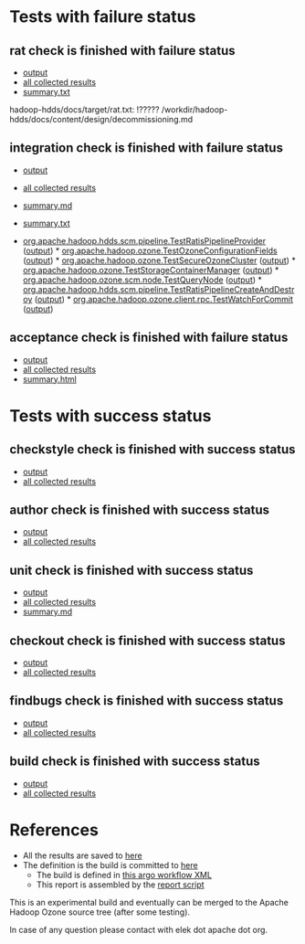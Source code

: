 # Tests with failure status

## rat check is finished with failure status

   * [output](https://raw.githubusercontent.com/elek/ozone-ci/master/pr/pr-hdds-2050-x2mk7/rat/output.log)
   * [all collected results](https://github.com/elek/ozone-ci/tree/master/pr/pr-hdds-2050-x2mk7/rat)
   * [summary.txt](https://github.com/elek/ozone-ci/tree/master/pr/pr-hdds-2050-x2mk7/rat/summary.txt)

hadoop-hdds/docs/target/rat.txt: !????? /workdir/hadoop-hdds/docs/content/design/decommissioning.md

## integration check is finished with failure status

   * [output](https://raw.githubusercontent.com/elek/ozone-ci/master/pr/pr-hdds-2050-x2mk7/integration/output.log)
   * [all collected results](https://github.com/elek/ozone-ci/tree/master/pr/pr-hdds-2050-x2mk7/integration)
   * [summary.md](https://github.com/elek/ozone-ci/tree/master/pr/pr-hdds-2050-x2mk7/integration/summary.md)
   * [summary.txt](https://github.com/elek/ozone-ci/tree/master/pr/pr-hdds-2050-x2mk7/integration/summary.txt)

 * [org.apache.hadoop.hdds.scm.pipeline.TestRatisPipelineProvider](hadoop-ozone/integration-test/org.apache.hadoop.hdds.scm.pipeline.TestRatisPipelineProvider.txt) ([output](hadoop-ozone/integration-test/org.apache.hadoop.hdds.scm.pipeline.TestRatisPipelineProvider-output.txt/\n)) * [org.apache.hadoop.ozone.TestOzoneConfigurationFields](hadoop-ozone/integration-test/org.apache.hadoop.ozone.TestOzoneConfigurationFields.txt) ([output](hadoop-ozone/integration-test/org.apache.hadoop.ozone.TestOzoneConfigurationFields-output.txt/\n)) * [org.apache.hadoop.ozone.TestSecureOzoneCluster](hadoop-ozone/integration-test/org.apache.hadoop.ozone.TestSecureOzoneCluster.txt) ([output](hadoop-ozone/integration-test/org.apache.hadoop.ozone.TestSecureOzoneCluster-output.txt/\n)) * [org.apache.hadoop.ozone.TestStorageContainerManager](hadoop-ozone/integration-test/org.apache.hadoop.ozone.TestStorageContainerManager.txt) ([output](hadoop-ozone/integration-test/org.apache.hadoop.ozone.TestStorageContainerManager-output.txt/\n)) * [org.apache.hadoop.ozone.scm.node.TestQueryNode](hadoop-ozone/integration-test/org.apache.hadoop.ozone.scm.node.TestQueryNode.txt) ([output](hadoop-ozone/integration-test/org.apache.hadoop.ozone.scm.node.TestQueryNode-output.txt/\n)) * [org.apache.hadoop.hdds.scm.pipeline.TestRatisPipelineCreateAndDestroy](hadoop-ozone/integration-test/org.apache.hadoop.hdds.scm.pipeline.TestRatisPipelineCreateAndDestroy.txt) ([output](hadoop-ozone/integration-test/org.apache.hadoop.hdds.scm.pipeline.TestRatisPipelineCreateAndDestroy-output.txt/\n)) * [org.apache.hadoop.ozone.client.rpc.TestWatchForCommit](hadoop-ozone/integration-test/org.apache.hadoop.ozone.client.rpc.TestWatchForCommit.txt) ([output](hadoop-ozone/integration-test/org.apache.hadoop.ozone.client.rpc.TestWatchForCommit-output.txt/\n))


## acceptance check is finished with failure status

   * [output](https://raw.githubusercontent.com/elek/ozone-ci/master/pr/pr-hdds-2050-x2mk7/acceptance/output.log)
   * [all collected results](https://github.com/elek/ozone-ci/tree/master/pr/pr-hdds-2050-x2mk7/acceptance)
   * [summary.html](https://elek.github.io/ozone-ci/pr/pr-hdds-2050-x2mk7/acceptance/summary.html)



# Tests with success status

## checkstyle check is finished with success status

   * [output](https://raw.githubusercontent.com/elek/ozone-ci/master/pr/pr-hdds-2050-x2mk7/checkstyle/output.log)
   * [all collected results](https://github.com/elek/ozone-ci/tree/master/pr/pr-hdds-2050-x2mk7/checkstyle)


## author check is finished with success status

   * [output](https://raw.githubusercontent.com/elek/ozone-ci/master/pr/pr-hdds-2050-x2mk7/author/output.log)
   * [all collected results](https://github.com/elek/ozone-ci/tree/master/pr/pr-hdds-2050-x2mk7/author)


## unit check is finished with success status

   * [output](https://raw.githubusercontent.com/elek/ozone-ci/master/pr/pr-hdds-2050-x2mk7/unit/output.log)
   * [all collected results](https://github.com/elek/ozone-ci/tree/master/pr/pr-hdds-2050-x2mk7/unit)
   * [summary.md](https://github.com/elek/ozone-ci/tree/master/pr/pr-hdds-2050-x2mk7/unit/summary.md)




## checkout check is finished with success status

   * [output](https://raw.githubusercontent.com/elek/ozone-ci/master/pr/pr-hdds-2050-x2mk7/checkout/output.log)
   * [all collected results](https://github.com/elek/ozone-ci/tree/master/pr/pr-hdds-2050-x2mk7/checkout)


## findbugs check is finished with success status

   * [output](https://raw.githubusercontent.com/elek/ozone-ci/master/pr/pr-hdds-2050-x2mk7/findbugs/output.log)
   * [all collected results](https://github.com/elek/ozone-ci/tree/master/pr/pr-hdds-2050-x2mk7/findbugs)


## build check is finished with success status

   * [output](https://raw.githubusercontent.com/elek/ozone-ci/master/pr/pr-hdds-2050-x2mk7/build/output.log)
   * [all collected results](https://github.com/elek/ozone-ci/tree/master/pr/pr-hdds-2050-x2mk7/build)




# References

 * All the results are saved to [here](https://github.com/elek/ozone-ci/tree/master/pr/pr-hdds-2050-x2mk7/)
 * The definition is the build is committed to [here](https://github.com/elek/argo-ozone)
    * The build is defined in [this argo workflow XML](https://github.com/elek/argo-ozone/blob/master/ozone-build.yaml)
    * This report is assembled by the [report script](https://github.com/elek/argo-ozone/blob/master/scripts/report.sh)

This is an experimental build and eventually can be merged to the Apache Hadoop Ozone source tree (after some testing).

In case of any question please contact with elek dot apache dot org.
